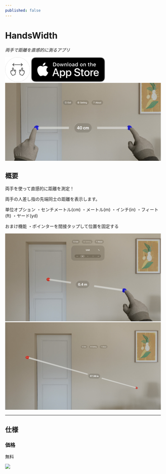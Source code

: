 ```yaml
---
published: false
---
```


<h1 translate="no">HandsWidth</h1>

_両手で距離を直感的に測るアプリ_

<img src="icon.png" width="80">

<a href="https://apps.apple.com/app/id6475769879" target="blank">
  <img src="appstore_badge.svg">
</a>

<img src="top1280w.jpg" width="600">

概要
----------
両手を使って直感的に距離を測定！

両手の人差し指の先端同士の距離を表示します。

単位オプション
・センチメートル(cm)
・メートル(m)
・インチ(in)
・フィート(ft)
・ヤード(yd)

おまけ機能
・ポインターを間接タップして位置を固定する

<img src="screenshot1280w2.jpg" width="600">

<img src="screenshot1280w3.jpg" width="600">

* * *

仕様
-------
### 価格
無料

<a href="https://apps.apple.com/app/id6475769879" target="blank">
  <img src="qr-code.jpg" width="160">
</a>
